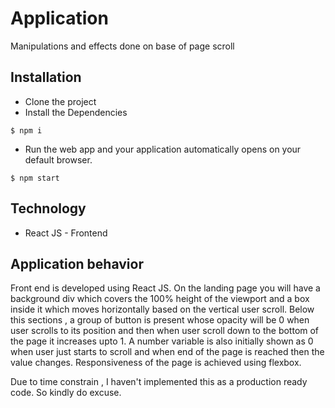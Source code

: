 # Application

Manipulations and effects done on base of page scroll

## Installation

- Clone the project
- Install the Dependencies
```
$ npm i 
```
- Run the web app and your application automatically opens on your default browser.
```
$ npm start
```

## Technology

- React JS - Frontend


## Application behavior

Front end is developed using React JS. On the landing page you will have a background div which covers the 100% height of the viewport and a box inside it which moves horizontally based on the vertical user scroll. Below this sections , a group of button is present whose opacity will be 0 when user scrolls to its position and then when user scroll down to the bottom of the page it increases upto 1. A number variable is also initially shown as 0 when user just starts to scroll and when end of the page is reached then the value changes. Responsiveness of the page is achieved using flexbox.  



Due to time constrain , I haven't implemented this as a production ready code. So kindly do excuse. 




